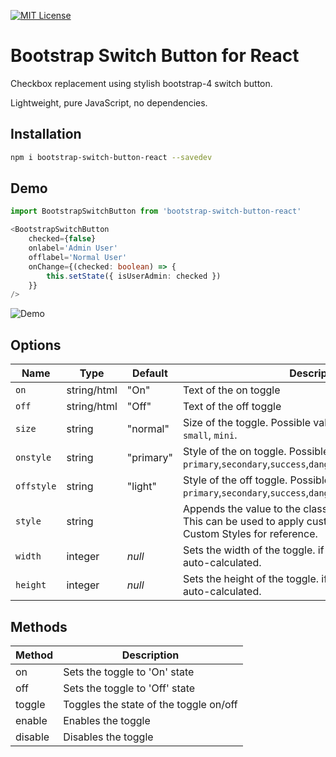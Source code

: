 [![MIT License](https://img.shields.io/github/license/gitbrent/bootstrap-switch-button-react.svg)](https://github.com/gitbrent/bootstrap-switch-button-react/blob/master/LICENSE)

# Bootstrap Switch Button for React

Checkbox replacement using stylish bootstrap-4 switch button.

Lightweight, pure JavaScript, no dependencies.

## Installation
```bash
npm i bootstrap-switch-button-react --savedev
```

## Demo
```typescript
import BootstrapSwitchButton from 'bootstrap-switch-button-react'

<BootstrapSwitchButton
	checked={false}
	onlabel='Admin User'
	offlabel='Normal User'
	onChange={(checked: boolean) => {
		this.setState({ isUserAdmin: checked })
	}}
/>
```

![Demo](https://github.com/gitbrent/bootstrap-switch-button-react/blob/master/img/demo.gif?raw=true)

## Options

Name      |Type       |Default    |Description                 |
----------|-----------|----------|----------------------------|
`on`      |string/html|"On"      |Text of the on toggle
`off`     |string/html|"Off"     |Text of the off toggle
`size`    |string     |"normal"  |Size of the toggle. Possible values are: `large`, `normal`, `small`, `mini`.
`onstyle` |string     |"primary" |Style of the on toggle. Possible values are: `primary`,`secondary`,`success`,`danger`,`warning`,`info`,`light`,`dark`
`offstyle`|string     |"light"   |Style of the off toggle. Possible values are: `primary`,`secondary`,`success`,`danger`,`warning`,`info`,`light`,`dark`
`style`   |string     |           |Appends the value to the class attribute of the toggle. This can be used to apply custom styles. Refer to Custom Styles for reference.
`width`   |integer    |*null*     |Sets the width of the toggle. if set to *null*, width will be auto-calculated.
`height`  |integer    |*null*     |Sets the height of the toggle. if set to *null*, height will be auto-calculated.

## Methods

Method     |Description
-----------|------------------------------------------
on         |Sets the toggle to 'On' state
off        |Sets the toggle to 'Off' state
toggle     |Toggles the state of the toggle on/off
enable     |Enables the toggle
disable    |Disables the toggle

